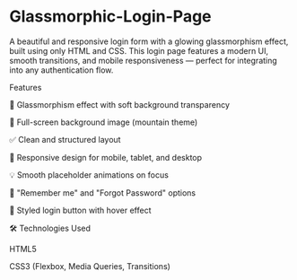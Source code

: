 # Glassmorphic-Login-Page
A beautiful and responsive login form with a glowing glassmorphism effect, built using only HTML and CSS. This login page features a modern UI, smooth transitions, and mobile responsiveness — perfect for integrating into any authentication flow.

 Features
 
💎 Glassmorphism effect with soft background transparency

🌄 Full-screen background image (mountain theme)

✅ Clean and structured layout

📱 Responsive design for mobile, tablet, and desktop

💡 Smooth placeholder animations on focus

🧾 "Remember me" and "Forgot Password" options

🔐 Styled login button with hover effect

🛠️ Technologies Used

HTML5

CSS3 (Flexbox, Media Queries, Transitions)
